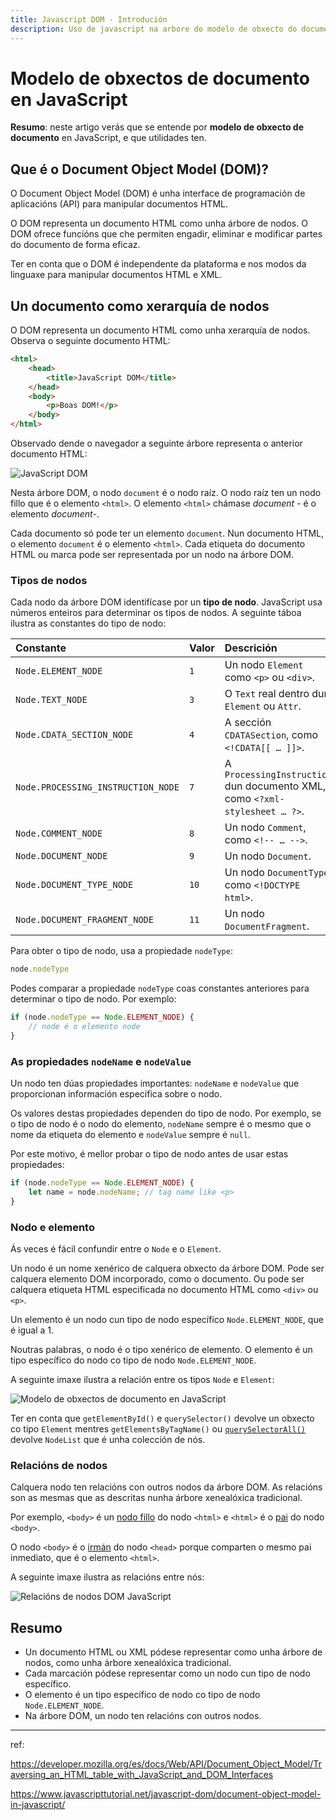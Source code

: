 ```yaml
---
title: Javascript DOM - Introdución
description: Uso de javascript na arbore do modelo de obxecto do documento
---
```

# Modelo de obxectos de documento en JavaScript

**Resumo**: neste artigo verás  que se entende por **modelo de obxecto de documento** en JavaScript, e que utilidades ten.

## Que é o Document Object Model (DOM)?

O Document Object Model (DOM) é unha interface de programación de aplicacións (API) para manipular documentos HTML.

O DOM representa un documento HTML como unha árbore de nodos. O DOM ofrece funcións que che permiten engadir, eliminar e modificar partes do documento de forma eficaz.

Ter en conta que o DOM é independente da plataforma e nos modos da linguaxe para manipular documentos HTML e XML.

## Un documento como xerarquía de nodos

O DOM representa un documento HTML como unha xerarquía de nodos. Observa o seguinte documento HTML:

```html
<html>
    <head>
        <title>JavaScript DOM</title>
    </head>
    <body>
        <p>Boas DOM!</p>
    </body>
</html>
```

Observado dende o navegador  a seguinte árbore representa o anterior documento HTML:

![JavaScript DOM](./assets/JavaScript-DOM.png)

Nesta árbore DOM, o nodo `document` é o nodo raíz. O nodo raíz ten un nodo fillo que é o elemento `<html>`. O elemento `<html>` chámase *document* - é o elemento *document*-.

Cada documento só pode ter un elemento `document`. Nun documento HTML, o elemento `document` é o elemento  `<html>`. Cada etiqueta do documento HTML ou marca pode ser representada por un nodo na árbore DOM.

### Tipos de nodos

Cada nodo da árbore DOM identifícase por un **tipo de nodo**. JavaScript usa números enteiros para determinar os tipos de nodos. A seguinte táboa ilustra as constantes do tipo de nodo:

| Constante                          | Valor | Descrición                                                   |
| :--------------------------------- | :---- | :----------------------------------------------------------- |
| `Node.ELEMENT_NODE`                | `1`   | Un nodo `Element` como `<p>` ou `<div>`.                     |
| `Node.TEXT_NODE`                   | `3`   | O `Text`  real dentro dun `Element` ou `Attr`.               |
| `Node.CDATA_SECTION_NODE`          | `4`   | A sección `CDATASection`, como `<!CDATA[[ … ]]>`.            |
| `Node.PROCESSING_INSTRUCTION_NODE` | `7`   | A `ProcessingInstruction`  dun documento XML, como `<?xml-stylesheet … ?>`. |
| `Node.COMMENT_NODE`                | `8`   | Un nodo `Comment`, como `<!-- … -->`.                        |
| `Node.DOCUMENT_NODE`               | `9`   | Un nodo `Document`.                                          |
| `Node.DOCUMENT_TYPE_NODE`          | `10`  | Un nodo `DocumentType`, como `<!DOCTYPE html>`.              |
| `Node.DOCUMENT_FRAGMENT_NODE`      | `11`  | Un nodo `DocumentFragment`.                                  |

Para obter o tipo de nodo, usa a propiedade `nodeType`:

```js
node.nodeType
```

Podes comparar a propiedade `nodeType` coas constantes anteriores para determinar o tipo de nodo. Por exemplo:

```js
if (node.nodeType == Node.ELEMENT_NODE) {
    // node é o elemento node
}
```

### As propiedades `nodeName` e `nodeValue`

Un nodo ten dúas propiedades importantes: `nodeName` e `nodeValue` que proporcionan información específica sobre o nodo.

Os valores destas propiedades dependen do tipo de nodo. Por exemplo, se o tipo de nodo é o nodo do elemento, `nodeName` sempre é o mesmo que o nome da etiqueta do elemento e `nodeValue` sempre é `null`.

Por este motivo, é mellor probar o tipo de nodo antes de usar estas propiedades:

```js
if (node.nodeType == Node.ELEMENT_NODE) {
    let name = node.nodeName; // tag name like <p>
}
```

### Nodo e elemento

Ás veces é fácil confundir entre o `Node`  e o `Element`.

Un nodo é un nome xenérico de calquera obxecto da árbore DOM. Pode ser calquera elemento DOM incorporado, como o documento. Ou pode ser calquera etiqueta HTML especificada no documento HTML como `<div>` ou `<p>`. 

Un elemento é un nodo cun tipo de nodo específico `Node.ELEMENT_NODE`, que é igual a 1.

Noutras palabras, o nodo é o tipo xenérico de elemento. O elemento é un tipo específico do nodo co tipo de nodo `Node.ELEMENT_NODE`.

A seguinte imaxe ilustra a relación entre os tipos `Node` e `Element`:

![Modelo de obxectos de documento en JavaScript](./assets/Document-Object-Model-in-JavaScript.png)

Ter en conta que `getElementById()` e `querySelector()` devolve un obxecto co tipo `Element` mentres `getElementsByTagName()` ou [`querySelectorAll()`](https://www.javascripttutorial.net/javascript-dom/javascript-queryselector/) devolve `NodeList` que é unha colección de nós. 

### Relacións de nodos

Calquera nodo ten relacións con outros nodos da árbore DOM. As relacións son as mesmas que as descritas nunha árbore xenealóxica tradicional.

Por exemplo, `<body>` é un [nodo fillo](https://www.javascripttutorial.net/javascript-dom/javascript-get-child-element/) do nodo `<html>` e `<html>` é o [pai](https://www.javascripttutorial.net/javascript-dom/javascript-get-parent-element-parentnode/) do nodo `<body>`.

O nodo `<body>` é o [irmán](https://www.javascripttutorial.net/javascript-dom/javascript-siblings/) do nodo `<head>` porque comparten o mesmo pai inmediato, que é o elemento `<html>`.

A seguinte imaxe ilustra as relacións entre nós:

![Relacións de nodos DOM JavaScript](./assets/JavaScript-DOM-Node-Relationships.png)

## Resumo

- Un documento HTML ou XML pódese representar como unha árbore de nodos, como unha árbore xenealóxica tradicional.
- Cada marcación pódese representar como un nodo cun tipo de nodo específico.
- O elemento é un tipo específico de nodo co tipo de nodo `Node.ELEMENT_NODE`.
- Na árbore DOM, un nodo ten relacións con outros nodos.





---

ref:

https://developer.mozilla.org/es/docs/Web/API/Document_Object_Model/Traversing_an_HTML_table_with_JavaScript_and_DOM_Interfaces

https://www.javascripttutorial.net/javascript-dom/document-object-model-in-javascript/